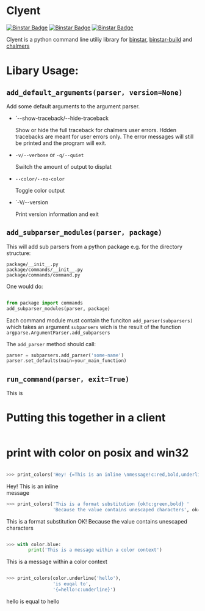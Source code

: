 Clyent
======

[![Binstar Badge](https://binstar.org/binstar/clyent/badges/build.svg)](https://binstar.org/binstar/clyent/builds)
[![Binstar Badge](https://binstar.org/binstar/clyent/badges/version.svg)](https://binstar.org/binstar/clyent)
[![Binstar Badge](https://binstar.org/binstar/clyent/badges/installer/conda.svg)](https://conda.binstar.org/binstar)

Clyent is a python command line utiliy library for 
[binstar](https://github.com/binstar/binstar_client),
[binstar-build](https://github.com/binstar/binstar-build-client)
and [chalmers](https://github.com/binstar/chalmers)

# Libary Usage:

## `add_default_arguments(parser, version=None)`

Add some default arguments to the argument parser. 

  * `--show-traceback/--hide-traceback

    Show or hide the full traceback for chalmers user errors. Hdden tracebacks are meant for user errors only.
    The error messages will still be printed and the program will exit. 
  
  * `-v/--verbose` or `-q/--quiet`
    
    Switch the amount of output to displat 

  * `--color/--no-color`
    
    Toggle color output

  * `-V/--version
  
    Print version information and exit 
  

## `add_subparser_modules(parser, package)`

This will add sub parsers from a python package e.g. for the directory structure:

```
package/__init__.py
package/commands/__init__.py
package/commands/command.py
```

One would do:
```py

from package import commands
add_subparser_modules(parser, package)

```

Each command module must contain the funciton `add_parser(subparsers)` which takes an argument `subparsers` wich is the result of the function `argparse.ArgumentParser.add_subparsers`

The `add_parser` method should call:
```py
parser = subparsers.add_parser('some-name')
parser.set_defaults(main=your_main_function)
```


## `run_command(parser, exit=True)`

This is 
# Putting this together in a client

```py
```

# print with color on posix and win32

```py

>>> print_colors('Hey! {=This is an inline \nmessage!c:red,bold,underline} ...')
```

Hey! This is an inline <br>
message

```py
>>> print_colors('This is a format substitution {ok!c:green,bold} '
                 'Because the value contains unescaped characters', ok='{OK!}')
```

This is a format substitution OK! Because the value contains unescaped characters

```py

>>> with color.blue:
        print('This is a message within a color context')
```

This is a message within a color context

```py

>>> print_colors(color.underline('hello'),
                 'is euqal to',
                 '{=hello!c:underline}')

```

hello is equal to hello
